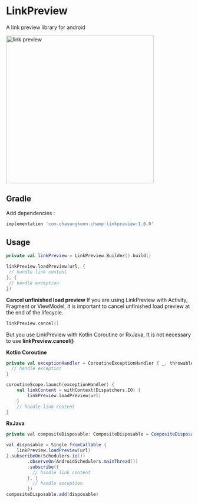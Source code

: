# LinkPreview
A link preview library for android

<img src="https://i.imgur.com/me95sRI.gif" alt="link preview" width="400" />

## Gradle
Add dependencies : 
```groovy
implementation 'com.chayangkoon.champ:linkpreview:1.0.0'
```
## Usage
```kotlin
private val linkPreview = LinkPreview.Builder().build()

linkPreview.loadPreview(url, {
 // handle link content
}, {
 // handle exception
})
```

**Cancel unfinished load preview**
If you are using LinkPreview with Activity, Fragment or ViewModel, it is important to cancel unfinished load preview at the end of the lifecycle.

```kotlin
linkPreview.cancel()

```
But you use LinkPreview with Kotlin Coroutine or RxJava, It is not necessary to use **linkPreview.cancel()** 

**Kotlin Coroutine**
```kotlin
private val exceptionHandler = CoroutineExceptionHandler { _, throwable ->
  // handle exception
}

coroutineScope.launch(exceptionHandler) {
    val linkContent = withContext(Dispatchers.IO) {
        linkPreview.loadPreview(url)
    }
    // handle link content
}
```

**RxJava**
```java
private val compositeDisposable: CompositeDisposable = CompositeDisposable()

val disposable = Single.fromCallable {
    linkPreview.loadPreview(url)
}.subscribeOn(Schedulers.io())
        .observeOn(AndroidSchedulers.mainThread())
        .subscribe({
          // handle link content
        }, {
          // handle exception
        })
compositeDisposable.add(disposable)
```

